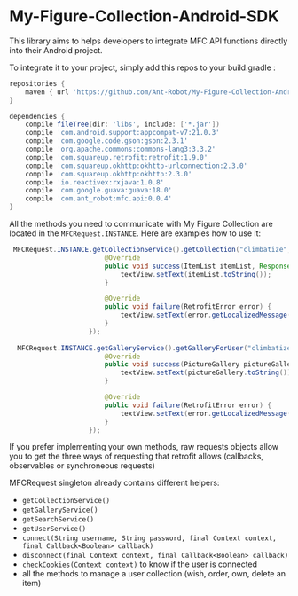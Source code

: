 # My-Figure-Collection-Android-SDK

This library aims to helps developers to integrate MFC API functions directly into their Android project.

To integrate it to your project, simply add this repos to your build.gradle :

```gradle
repositories {
    maven { url 'https://github.com/Ant-Robot/My-Figure-Collection-Android-SDK/raw/maven/'}
}

dependencies {
    compile fileTree(dir: 'libs', include: ['*.jar'])
    compile 'com.android.support:appcompat-v7:21.0.3'
    compile 'com.google.code.gson:gson:2.3.1'
    compile 'org.apache.commons:commons-lang3:3.3.2'
    compile 'com.squareup.retrofit:retrofit:1.9.0'
    compile 'com.squareup.okhttp:okhttp-urlconnection:2.3.0'
    compile 'com.squareup.okhttp:okhttp:2.3.0'
    compile 'io.reactivex:rxjava:1.0.8'
    compile 'com.google.guava:guava:18.0'
    compile 'com.ant_robot:mfc.api:0.0.4'
}
```

All the methods you need to communicate with My Figure Collection are located in the ```MFCRequest.INSTANCE```.
Here are examples how to use it:

```java
 MFCRequest.INSTANCE.getCollectionService().getCollection("climbatize", new Callback<ItemList>() {
                        @Override
                        public void success(ItemList itemList, Response response) {
                            textView.setText(itemList.toString());
                        }

                        @Override
                        public void failure(RetrofitError error) {
                            textView.setText(error.getLocalizedMessage());
                        }
                    });
                    
  MFCRequest.INSTANCE.getGalleryService().getGalleryForUser("climbatize", 0, new Callback<PictureGallery>() {
                        @Override
                        public void success(PictureGallery pictureGallery, Response response) {
                            textView.setText(pictureGallery.toString());
                        }

                        @Override
                        public void failure(RetrofitError error) {
                            textView.setText(error.getLocalizedMessage());
                        }
                    });
```

If you prefer implementing your own methods, raw requests objects allow you to get the three ways of requesting that retrofit allows (callbacks, observables or synchroneous requests)

MFCRequest singleton already contains different helpers:

  - ```getCollectionService()```
  - ```getGalleryService()```
  - ```getSearchService()```
  - ```getUserService()```
  - ```connect(String username, String password, final Context context, final Callback<Boolean> callback)```
  - ```disconnect(final Context context, final Callback<Boolean> callback)```
  - ```checkCookies(Context context)``` to know if the user is connected
  - all the methods to manage a user collection (wish, order, own, delete an item)
